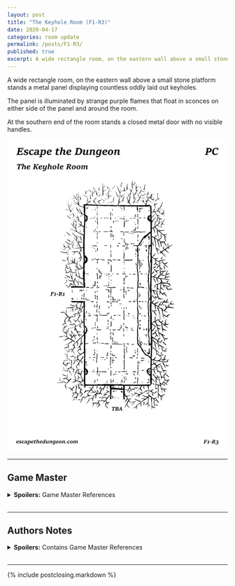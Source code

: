 ```yaml
---
layout: post
title: "The Keyhole Room (F1-R3)"
date: 2020-04-17
categories: room update
permalink: /posts/F1-R3/
published: true
excerpt: A wide rectangle room, on the eastern wall above a small stone platform stands a metal panel displaying countless oddly laid out keyholes.
---
```


A wide rectangle room, on the eastern wall above a small stone platform stands a metal panel displaying countless oddly laid out keyholes.

The panel is illuminated by strange purple flames that float in sconces on either side of the panel and around the room.

At the southern end of the room stands a closed metal door with no visible handles.

![The Keyhole Room (F1R3)](/assets/maps/rooms/escapethedungeon-f1-r3-pc.png)

---

## Game Master

<details><summary><b>Spoilers:</b> Game Master References</summary>
&nbsp;

# Focus Points

**Keyhole Panel (F1-R3-FP01)**

The panel appears to be made of polished silver and stands 35 feet across and is almost floor to ceiling in height. Worked into the panel are countless keyholes of varying designs and appear to fit different kinds of keys. Above each keyhole is a symbol that has been worked into the silver, these are also of varying style.

*Note:* Keys for this room will be discoverable throughout the dungeon. The post in which a key is presented will list what it unlocks within this room, once used on the panel.

**Exits (F1-R2-FP02)**

A large metal door made of silver that sits flush with the walls of the room, the door is also adorned with fancy scrollwork that has been etched into the surface. The door does not have any visible handles and the gaps between the door and the walls are too small to gain leverage with any kind of dungeoneering tool.

*Note:* A key used on the panel will open the door, the Room ID has been left out and will be added when the key is placed in the dungeon.

</details>
&nbsp;

---

## Authors Notes

<details><summary><b>Spoilers:</b> Contains Game Master References</summary>
&nbsp;

This room originally started as "The Hollow Room" which had a number of oddly shaped holes in the wall, however I thought that keyholes might be more interesting.

I want to give the adventures places to come back to and get "rewards", setting this up with a future reveal system allows flexibility so keys can be sprinkled into future posts. I also didn't have to come up with a heap of cool "rewards" right away.

</details>
&nbsp;

---

{% include postclosing.markdown %}
